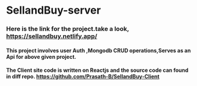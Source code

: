 # SellandBuy-server

### Here is the link for the project.take a look, https://sellandbuy.netlify.app/

#### This project involves user Auth ,Mongodb CRUD operations,Serves as an Api for above given project.

#### The Client site code is written on Reactjs and the source code can found in diff repo. https://github.com/Prasath-B/SellandBuy-Client

